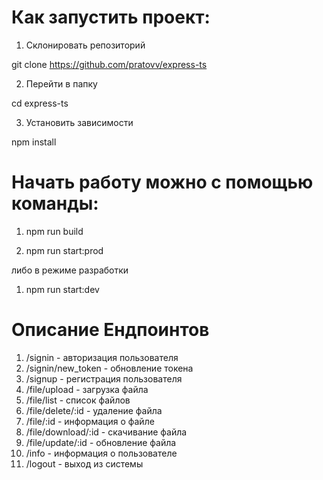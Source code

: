 # Как запустить проект:

1. Склонировать репозиторий

git clone https://github.com/pratovv/express-ts

2. Перейти в папку

cd express-ts

3. Установить зависимости

npm install

# Начать работу можно с помощью команды:

1. npm run build

2. npm run start:prod

либо в режиме разработки

1. npm run start:dev

# Описание Ендпоинтов

1. /signin - авторизация пользователя
2. /signin/new_token - обновление токена
3. /signup - регистрация пользователя
4. /file/upload - загрузка файла
5. /file/list - список файлов
6. /file/delete/:id - удаление файла
7. /file/:id - информация о файле
8. /file/download/:id - скачивание файла
9. /file/update/:id - обновление файла
10. /info - информация о пользователе
11. /logout - выход из системы
